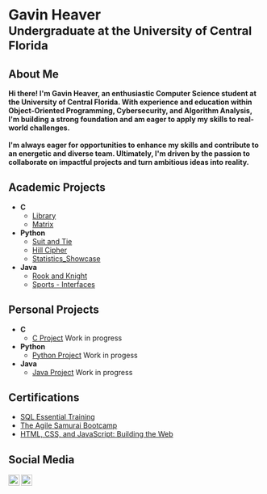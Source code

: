 <h1>Gavin Heaver <br/><sub>Undergraduate at the University of Central Florida</sub></h1>

<h2>About Me</h2>
<b>Hi there! I'm Gavin Heaver, an enthusiastic Computer Science student at the University of Central Florida. With experience and education within Object-Oriented Programming, Cybersecurity, and Algorithm Analysis, I'm building a strong foundation and am eager to apply my skills to real-world challenges.</b> 
<br>
<br>
<b>I'm always eager for opportunities to enhance my skills and contribute to an energetic and diverse team. Ultimately, I'm driven by the passion to collaborate on impactful projects and turn ambitious ideas into reality.</b>

<h2>Academic Projects</h2>

- <b>C</b>
  - [Library](https://github.com/Gavin-Heaver/Library)
  - [Matrix](https://github.com/Gavin-Heaver/Matrix)
- <b>Python</b>
  - [Suit and Tie](https://github.com/Gavin-Heaver/Suit-and-Tie)
  - [Hill Cipher](https://github.com/Gavin-Heaver/Hill-Cipher)
  - [Statistics_Showcase](https://github.com/Gavin-Heaver/Statistics-Showcase)
- <b>Java</b>
  - [Rook and Knight](https://github.com/Gavin-Heaver/Rook-and-Knight)
  - [Sports - Interfaces](https://github.com/Gavin-Heaver/Sports-Interfaces)

<h2>Personal Projects</h2>

- <b>C</b>
  - [C Project]() Work in progress
- <b>Python</b>
  - [Python Project]() Work in progess
- <b>Java</b>
  - [Java Project]() Work in progress

<h2> Certifications</h2>

- [SQL Essential Training](https://www.linkedin.com/learning/certificates/242c8a417e246c6f6600f15e7d8b48b3329bdcceecc17435a3c9a38c5f088fdf?u=57691257)
- [The Agile Samurai Bootcamp](https://www.udemy.com/certificate/UC-633be4f6-0257-4771-9792-38f9aadb72a5/)
- [HTML, CSS, and JavaScript: Building the Web](https://www.linkedin.com/learning/certificates/84d893af44d52d2fab63b43dbc928cc96c19970cfe2e40a5786aa644def7de78?u=57691257)

<h2> Social Media</h2>

[<img align="left" alt="Gavin Heaver | LinkedIn" width="22px" src="https://cdn.jsdelivr.net/npm/simple-icons@v3/icons/linkedin.svg" />][linkedin]
[<img align="left" alt="Gavin Heaver | Instagram" width="22px" src="https://cdn.jsdelivr.net/npm/simple-icons@v3/icons/instagram.svg" />][instagram]

[instagram]: https://www.instagram.com/havin_geaver/
[linkedin]: https://www.linkedin.com/in/gavin-heaver
